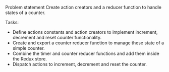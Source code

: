 Problem statement
Create action creators and a reducer function to handle states of a counter.

Tasks:

- Define actions constants and action creators to implement increment, decrement and reset counter functionality.
- Create and export a counter reducer function to manage these state of a simple counter.
- Combine the timer and counter reducer functions and add them inside the Redux store.
- Dispatch actions to increment, decrement and reset the counter.
